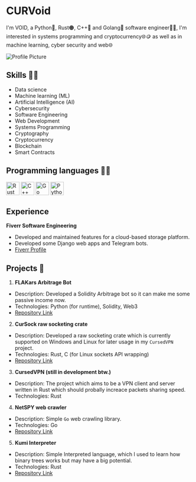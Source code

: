 # CURVoid
I'm VOID, a Python🐍, Rust🟠, C++🔵 and Golang🔵 software engineer🧑‍💻, I'm interested in systems programming and cryptocurrency🌐🪙 as well as in machine learning, cyber security and web🌐

![Profile Picture](https://avatars.githubusercontent.com/u/120710838?s=400&u=4b074b02c67fe51b4301a4b7bb95cc540a70834a&v=4)
## Skills 🧑‍💻
- Data science
- Machine learning (ML)
- Artificial Intelligence (AI)
- Cybersecurity
- Software Engineering
- Web Development
- Systems Programming
- Cryptography
- Cryptocurrency
- Blockchain
- Smart Contracts
## Programming languages 🧑‍💻

<p align="left">
<img src="https://www.rust-lang.org/logos/rust-logo-512x512.png" width="36" height="36" alt="Rust"/>
<img src="https://www.embarcadero.com/images/logos/logo-page/C++BUIDER_STUDIO_FINAL_ICONS_1024.png" width="36" height="36" alt="C++"/>
<img src="https://cdn.icon-icons.com/icons2/2699/PNG/512/golang_logo_icon_171073.png" width="36" height="36" alt="Go"/>
<img src="https://insidehpc.com/wp-content/uploads/2016/01/Python-logo-notext.svg_.png" width="36" height="36" alt="Python"/>
</p>

## Experience

**Fiverr Software Engineering**
- Developed and maintained features for a cloud-based storage platform.
- Developed some Django web apps and Telegram bots.
- [Fiverr Profile](https://www.fiverr.com/denchik1542)

## Projects 📄

1. **FLAKars Arbitrage Bot**
  - Description: Developed a Solidity Arbitrage bot so it can make me some passive income now.
  - Technologies: Python (for runtime), Solidity, Web3
  - [Repository Link](https://github.com/CURVoid/FLAKars)

2. **CurSock raw socketing crate**
  - Description: Developed a raw socketing crate which is currently supported on Windows and Linux for later usage in my `CursedVPN` project.
  - Technologies: Rust, C (for Linux sockets API wrapping)
  - [Repository Link](https://github.com/CURVoid/cursock)

3. **CursedVPN (still in development btw.)**
  - Description: The project which aims to be a VPN client and server written in Rust which should probally increace packets sharing speed.
  - Technologies: Rust

4. **NetSPY web crawler**
  - Description: Simple `Go` web crawling library.  
  - Technologies: Go
  - [Repository Link](https://github.com/CURVoid/netspy)

5. **Kumi Interpreter**
  - Description: Simple Interpreted language, which I used to learn how binary trees works but may have a big potential.
  - Technologies: Rust
  - [Repository Link](https://github.com/CURVoid/kumi)